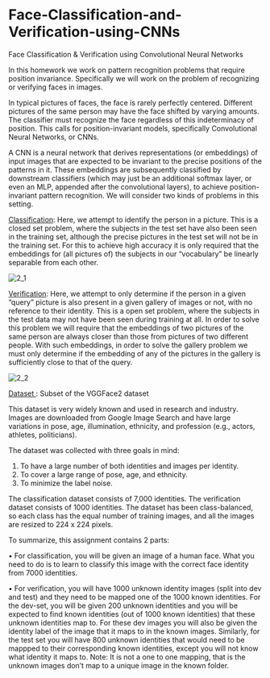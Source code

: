 # Face-Classification-and-Verification-using-CNNs
Face Classification &amp; Verification using Convolutional Neural Networks


In this homework we work on pattern recognition problems that require position invariance. Specifically we will work on the problem of recognizing or verifying faces in images.

In typical pictures of faces, the face is rarely perfectly centered. Different pictures of the same person may have the face shifted by varying amounts. The classifier must recognize the face regardless of this indeterminacy of position. This calls for position-invariant models,
specifically Convolutional Neural Networks, or CNNs.
 
A CNN is a neural network that derives representations (or embeddings) of input images that are expected to be invariant to the precise positions of the patterns in it. These embeddings are subsequently classified by downstream classifiers (which may just be an additional softmax layer, or even an MLP, appended after the convolutional layers), to achieve position-invariant pattern recognition.
We will consider two kinds of problems in this setting.

<ins>Classification</ins>: Here, we attempt to identify the person in a picture. This is a closed set problem, where the subjects in the test set have also been seen in the training set, although the precise pictures in the test set will not be in the training set. For this to achieve high accuracy it is only required that the embeddings for (all pictures of) the subjects in our “vocabulary” be linearly separable from each other.

![2_1](https://user-images.githubusercontent.com/92863991/212869944-8d836194-1049-430c-8b6a-f2979df14034.png)



<ins>Verification</ins>: Here, we attempt to only determine if the person in a given “query” picture is also present in a given gallery of images or not, with no reference to their identity. This is a open set problem, where the subjects in the test data may not have been seen during training at all. In order to solve this problem we will require that the embeddings of two pictures of the same person are always closer than those from pictures of two different people. With such embeddings, in order to solve the gallery problem we must only determine if the embedding of any of the pictures in the gallery is sufficiently close to that of the query.

![2_2](https://user-images.githubusercontent.com/92863991/212869989-73623f67-d404-42ad-afb6-98495e04ed96.png)



<ins> Dataset </ins>: Subset of the VGGFace2 dataset

This dataset is very widely known and used in research and industry. Images are downloaded from Google Image Search and have large variations in pose, age, illumination, ethnicity, and profession (e.g., actors, athletes, politicians).

The dataset was collected with three goals in mind:
1. To have a large number of both identities and images per identity.
2. To cover a large range of pose, age, and ethnicity.
3. To minimize the label noise.

The classification dataset consists of 7,000 identities. The verification dataset consists of 1000 identities. The dataset has been class-balanced, so each class has the equal number of training images, and all the images are resized to 224 x 224 pixels.

To summarize, this assignment contains 2 parts:

• For classification, you will be given an image of a human face. What you need to do is to learn to classify this image with the correct face identity from 7000 identities.

• For verification, you will have 1000 unknown identity images (split into dev and test) and they need to be mapped one of the 1000 known identities. For the dev-set, you will be given 200 unknown identities and you will be expected to find known identities (out of 1000 known identities) that these unknown identities map to. For these dev images you will also be given the identity label of the image that it maps to in the known images. Similarly, for the test set you will have 800 unknown identities that would need to be mappped to their corresponding known identities, except you will not know what identity it maps to. Note: It is not a one to one mapping, that is the unknown images don’t map to a unique image in the known folder.
